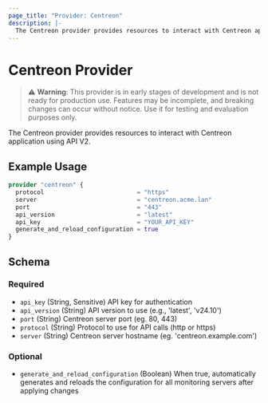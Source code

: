 ```yaml
---
page_title: "Provider: Centreon"
description: |-
  The Centreon provider provides resources to interact with Centreon application using API V2.
---
```


# Centreon Provider

> ⚠️ **Warning**: This provider is in early stages of development and is not ready for production use. Features may be incomplete, and breaking changes can occur without notice. Use it for testing and evaluation purposes only.

The Centreon provider provides resources to interact with Centreon application using API V2.

## Example Usage

```terraform
provider "centreon" {
  protocol                          = "https"
  server                            = "centreon.acme.lan"
  port                              = "443"
  api_version                       = "latest"
  api_key                           = "YOUR_API_KEY"
  generate_and_reload_configuration = true
}
```

<!-- schema generated by tfplugindocs -->
## Schema

### Required

- `api_key` (String, Sensitive) API key for authentication
- `api_version` (String) API version to use (e.g., 'latest', 'v24.10')
- `port` (String) Centreon server port (eg. 80, 443)
- `protocol` (String) Protocol to use for API calls (http or https)
- `server` (String) Centreon server hostname (eg. 'centreon.example.com')

### Optional

- `generate_and_reload_configuration` (Boolean) When true, automatically generates and reloads the configuration for all monitoring servers after applying changes

